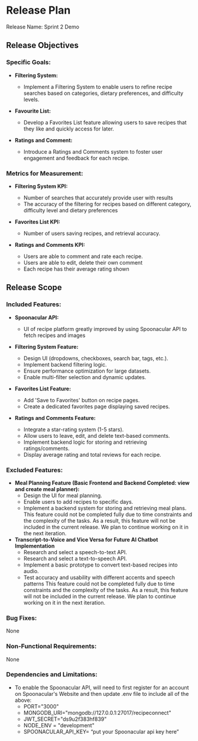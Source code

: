 # Release Plan


Release Name: Sprint 2 Demo


## Release Objectives
### Specific Goals:
- <b>Filtering System:</b>
  - Implement a Filtering System to enable users to refine recipe searches based on categories, dietary preferences, and difficulty levels. 


- <b>Favourite List:</b>
  - Develop a Favorites List feature allowing users to save recipes that they like and quickly access for later. 


- <b>Ratings and Comment:</b>
  - Introduce a Ratings and Comments system to foster user engagement and feedback for each recipe.


### Metrics for Measurement:
- <b>Filtering System KPI:</b>
  - Number of searches that accurately provide user with results
  - The accuracy of the filtering for recipes based on different category, difficulty level and dietary preferences


- <b>Favorites List KPI:</b>
  - Number of users saving recipes, and retrieval accuracy.


- <b>Ratings and Comments KPI:</b>
  - Users are able to comment and rate each recipe.
  - Users are able to edit, delete their own comment
  - Each recipe has their average rating shown


## Release Scope
### Included Features:


- <b>Spoonacular API:</b>
  - UI of recipe platform greatly improved by using Spoonacular API to fetch recipes and images


- <b>Filtering System Feature:</b>
  - Design UI (dropdowns, checkboxes, search bar, tags, etc.).
  - Implement backend filtering logic.
  - Ensure performance optimization for large datasets.
  - Enable multi-filter selection and dynamic updates.


- <b>Favorites List Feature:</b>
  - Add 'Save to Favorites' button on recipe pages.
  - Create a dedicated favorites page displaying saved recipes.


- <b>Ratings and Comments Feature:</b>
  - Integrate a star-rating system (1-5 stars).
  - Allow users to leave, edit, and delete text-based comments.
  - Implement backend logic for storing and retrieving ratings/comments.
  - Display average rating and total reviews for each recipe.


### Excluded Features:
- <b>Meal Planning Feature (Basic Frontend and Backend Completed: view and create meal planner):</b>
  - Design the UI for meal planning.
  - Enable users to add recipes to specific days.
  - Implement a backend system for storing and retrieving meal plans.
This feature could not be completed fully due to time constraints and the complexity of the tasks. As a result, this feature will not be included in the current release. We plan to continue working on it in the next iteration.
- <b>Transcript-to-Voice and Vice Versa for Future AI Chatbot Implementation</b>
  - Research and select a speech-to-text API.
  - Research and select a text-to-speech API.
  - Implement a basic prototype to convert text-based recipes into audio.
  - Test accuracy and usability with different accents and speech patterns
This feature could not be completed fully due to time constraints and the complexity of the tasks. As a result, this feature will not be included in the current release. We plan to continue working on it in the next iteration.


### Bug Fixes:
None


### Non-Functional Requirements:
None
 
### Dependencies and Limitations:
- To enable the Spoonacular API, will need to first register for an account on Spoonacular's Website and then update .env file to include all of the above:
    - PORT="3000"
    - MONGODB_URI="mongodb://127.0.0.1:27017/recipeconnect"
    - JWT_SECRET="ds9u2f383hf839"
    - NODE_ENV = "development"
    - SPOONACULAR_API_KEY= “put your Spoonacular api key here”
